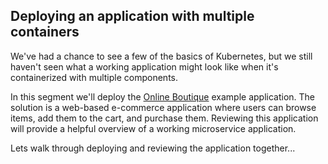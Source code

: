 ## Deploying an application with multiple containers

We've had a chance to see a few of the basics of Kubernetes, but we still haven't seen what a working application might look like when it's containerized with multiple components.

In this segment we'll deploy the [Online Boutique](https://github.com/GoogleCloudPlatform/microservices-demo) example application. The solution is a web-based e-commerce application where users can browse items, add them to the cart, and purchase them. Reviewing this application will provide a helpful overview of a working microservice application. 

Lets walk through deploying and reviewing the application together...

